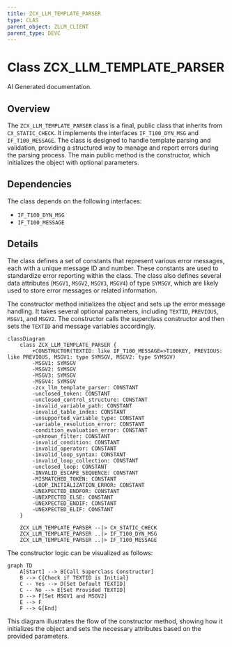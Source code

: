 ```yaml
---
title: ZCX_LLM_TEMPLATE_PARSER
type: CLAS
parent_object: ZLLM_CLIENT
parent_type: DEVC
---
```


# Class ZCX_LLM_TEMPLATE_PARSER

AI Generated documentation.

## Overview

The `ZCX_LLM_TEMPLATE_PARSER` class is a final, public class that inherits from `CX_STATIC_CHECK`. It implements the interfaces `IF_T100_DYN_MSG` and `IF_T100_MESSAGE`. The class is designed to handle template parsing and validation, providing a structured way to manage and report errors during the parsing process. The main public method is the constructor, which initializes the object with optional parameters.

## Dependencies

The class depends on the following interfaces:

- `IF_T100_DYN_MSG`
- `IF_T100_MESSAGE`

## Details

The class defines a set of constants that represent various error messages, each with a unique message ID and number. These constants are used to standardize error reporting within the class. The class also defines several data attributes (`MSGV1`, `MSGV2`, `MSGV3`, `MSGV4`) of type `SYMSGV`, which are likely used to store error messages or related information.

The constructor method initializes the object and sets up the error message handling. It takes several optional parameters, including `TEXTID`, `PREVIOUS`, `MSGV1`, and `MSGV2`. The constructor calls the superclass constructor and then sets the `TEXTID` and message variables accordingly.

```mermaid
classDiagram
    class ZCX_LLM_TEMPLATE_PARSER {
        +CONSTRUCTOR(TEXTID: like IF_T100_MESSAGE=>T100KEY, PREVIOUS: like PREVIOUS, MSGV1: type SYMSGV, MSGV2: type SYMSGV)
        -MSGV1: SYMSGV
        -MSGV2: SYMSGV
        -MSGV3: SYMSGV
        -MSGV4: SYMSGV
        -zcx_llm_template_parser: CONSTANT
        -unclosed_token: CONSTANT
        -unclosed_control_structure: CONSTANT
        -invalid_variable_path: CONSTANT
        -invalid_table_index: CONSTANT
        -unsupported_variable_type: CONSTANT
        -variable_resolution_error: CONSTANT
        -condition_evaluation_error: CONSTANT
        -unknown_filter: CONSTANT
        -invalid_condition: CONSTANT
        -invalid_operator: CONSTANT
        -invalid_loop_syntax: CONSTANT
        -invalid_loop_collection: CONSTANT
        -unclosed_loop: CONSTANT
        -INVALID_ESCAPE_SEQUENCE: CONSTANT
        -MISMATCHED_TOKEN: CONSTANT
        -LOOP_INITIALIZATION_ERROR: CONSTANT
        -UNEXPECTED_ENDFOR: CONSTANT
        -UNEXPECTED_ELSE: CONSTANT
        -UNEXPECTED_ENDIF: CONSTANT
        -UNEXPECTED_ELIF: CONSTANT
    }

    ZCX_LLM_TEMPLATE_PARSER --|> CX_STATIC_CHECK
    ZCX_LLM_TEMPLATE_PARSER ..|> IF_T100_DYN_MSG
    ZCX_LLM_TEMPLATE_PARSER ..|> IF_T100_MESSAGE
```

The constructor logic can be visualized as follows:

```mermaid
graph TD
    A[Start] --> B[Call Superclass Constructor]
    B --> C{Check if TEXTID is Initial}
    C -- Yes --> D[Set Default TEXTID]
    C -- No --> E[Set Provided TEXTID]
    D --> F[Set MSGV1 and MSGV2]
    E --> F
    F --> G[End]
```

This diagram illustrates the flow of the constructor method, showing how it initializes the object and sets the necessary attributes based on the provided parameters.
